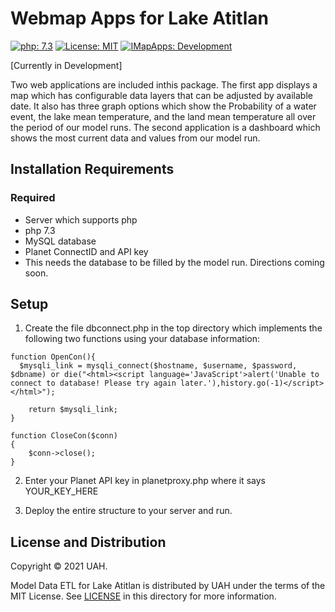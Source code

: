 # Webmap Apps for Lake Atitlan

[![php: 7.3](https://img.shields.io/badge/php-7.3-lime.svg)](https://www.php.net/)
[![License: MIT](https://img.shields.io/badge/License-MIT-yellow.svg)](https://github.com/Atitlan-GT/model-data-etl/blob/master/LICENSE)
[![IMapApps: Development](https://img.shields.io/badge/IMapApps-Development-green)](https://imapapps.com)

[Currently in Development]

Two web applications are included inthis package. The first app displays a map which has configurable data layers that can be adjusted by available date. It also has three graph options which show the Probability of a water event, the lake mean temperature, and the land mean temperature all over the period of our model runs. The second application is a dashboard which shows the most current data and values from our model run.

## Installation Requirements

### Required

- Server which supports php
- php 7.3
- MySQL database
- Planet ConnectID and API key
- This needs the database to be filled by the model run. Directions coming soon.

## Setup

1. Create the file dbconnect.php in the top directory which implements the following two functions using your database information:

```
function OpenCon(){
  $mysqli_link = mysqli_connect($hostname, $username, $password, $dbname) or die("<html><script language='JavaScript'>alert('Unable to connect to database! Please try again later.'),history.go(-1)</script></html>");

	return $mysqli_link;
}

function CloseCon($conn)
{
	$conn->close();
}
```

2. Enter your Planet API key in planetproxy.php where it says YOUR_KEY_HERE

3. Deploy the entire structure to your server and run.

## License and Distribution

Copyright © 2021 UAH.

Model Data ETL for Lake Atitlan is distributed by UAH under the terms of the MIT License. See
[LICENSE](https://github.com/Atitlan-GT/webmap-apps/blob/master/LICENSE) in this
directory for more information.
